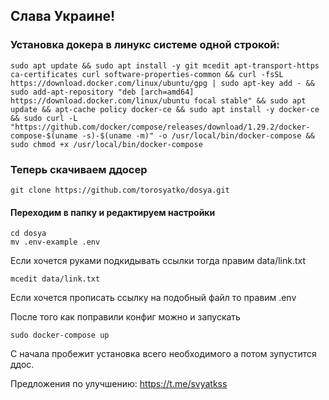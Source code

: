 ## Слава Украине!

### Установка докера в линукс системе одной строкой:

```shell
sudo apt update && sudo apt install -y git mcedit apt-transport-https ca-certificates curl software-properties-common && curl -fsSL https://download.docker.com/linux/ubuntu/gpg | sudo apt-key add - && sudo add-apt-repository "deb [arch=amd64] https://download.docker.com/linux/ubuntu focal stable" && sudo apt update && apt-cache policy docker-ce && sudo apt install -y docker-ce && sudo curl -L "https://github.com/docker/compose/releases/download/1.29.2/docker-compose-$(uname -s)-$(uname -m)" -o /usr/local/bin/docker-compose && sudo chmod +x /usr/local/bin/docker-compose
```

### Теперь скачиваем ддосер

```shell
git clone https://github.com/torosyatko/dosya.git
```

#### Переходим в папку и редактируем настройки
```shell
cd dosya
mv .env-example .env
```

Если хочется руками подкидывать ссылки тогда правим data/link.txt

```shell
mcedit data/link.txt
```

Если хочется прописать ссылку на подобный файл то правим .env 

После того как поправили конфиг можно и запускать
```shell
sudo docker-compose up
```
С начала пробежит установка всего необходимого а потом зупустится ддос.


Предложения по улучшению: https://t.me/svyatkss